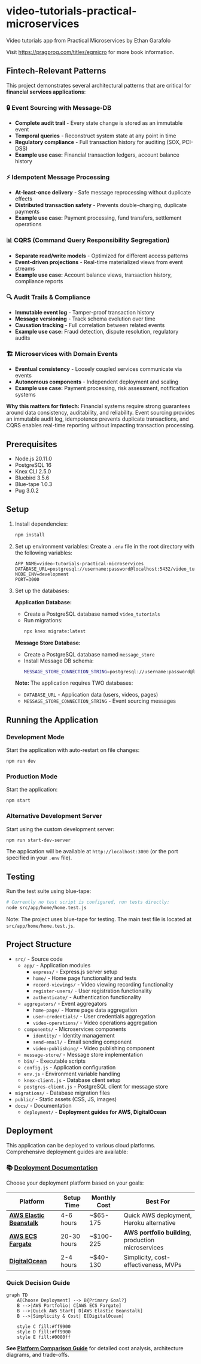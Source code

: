 # video-tutorials-practical-microservices
Video tutorials app from Practical Microservices by Ethan Garafolo

Visit https://pragprog.com/titles/egmicro for more book information.

## Fintech-Relevant Patterns

This project demonstrates several architectural patterns that are critical for **financial services applications**:

### 🔒 Event Sourcing with Message-DB
- **Complete audit trail** - Every state change is stored as an immutable event
- **Temporal queries** - Reconstruct system state at any point in time
- **Regulatory compliance** - Full transaction history for auditing (SOX, PCI-DSS)
- **Example use case:** Financial transaction ledgers, account balance history

### ⚡ Idempotent Message Processing
- **At-least-once delivery** - Safe message reprocessing without duplicate effects
- **Distributed transaction safety** - Prevents double-charging, duplicate payments
- **Example use case:** Payment processing, fund transfers, settlement operations

### 📊 CQRS (Command Query Responsibility Segregation)
- **Separate read/write models** - Optimized for different access patterns
- **Event-driven projections** - Real-time materialized views from event streams
- **Example use case:** Account balance views, transaction history, compliance reports

### 🔍 Audit Trails & Compliance
- **Immutable event log** - Tamper-proof transaction history
- **Message versioning** - Track schema evolution over time
- **Causation tracking** - Full correlation between related events
- **Example use case:** Fraud detection, dispute resolution, regulatory audits

### 🏗️ Microservices with Domain Events
- **Eventual consistency** - Loosely coupled services communicate via events
- **Autonomous components** - Independent deployment and scaling
- **Example use case:** Payment processing, risk assessment, notification systems

**Why this matters for fintech:** Financial systems require strong guarantees around data consistency, auditability, and reliability. Event sourcing provides an immutable audit log, idempotence prevents duplicate transactions, and CQRS enables real-time reporting without impacting transaction processing.

## Prerequisites
- Node.js 20.11.0
- PostgreSQL 16
- Knex CLI 2.5.0
- Bluebird 3.5.6
- Blue-tape 1.0.3
- Pug 3.0.2

## Setup

1. Install dependencies:
   ```bash
   npm install
   ```

2. Set up environment variables:
   Create a `.env` file in the root directory with the following variables:
   ```
   APP_NAME=video-tutorials-practical-microservices
   DATABASE_URL=postgresql://username:password@localhost:5432/video_tutorials
   NODE_ENV=development
   PORT=3000
   ```

3. Set up the databases:

   **Application Database:**
   - Create a PostgreSQL database named `video_tutorials`
   - Run migrations:
     ```bash
     npx knex migrate:latest
     ```

   **Message Store Database:**
   - Create a PostgreSQL database named `message_store`
   - Install Message DB schema:
     ```bash
     MESSAGE_STORE_CONNECTION_STRING=postgresql://username:password@localhost:5432/message_store npm run install-message-store
     ```

   **Note:** The application requires TWO databases:
   - `DATABASE_URL` - Application data (users, videos, pages)
   - `MESSAGE_STORE_CONNECTION_STRING` - Event sourcing messages

## Running the Application

### Development Mode
Start the application with auto-restart on file changes:
```bash
npm run dev
```

### Production Mode
Start the application:
```bash
npm start
```

### Alternative Development Server
Start using the custom development server:
```bash
npm run start-dev-server
```

The application will be available at `http://localhost:3000` (or the port specified in your `.env` file).

## Testing

Run the test suite using blue-tape:
```bash
# Currently no test script is configured, run tests directly:
node src/app/home/home.test.js
```

Note: The project uses blue-tape for testing. The main test file is located at `src/app/home/home.test.js`.

## Project Structure

- `src/` - Source code
  - `app/` - Application modules
    - `express/` - Express.js server setup
    - `home/` - Home page functionality and tests
    - `record-viewings/` - Video viewing recording functionality
    - `register-users/` - User registration functionality
    - `authenticate/` - Authentication functionality
  - `aggregators/` - Event aggregators
    - `home-page/` - Home page data aggregation
    - `user-credentials/` - User credentials aggregation
    - `video-operations/` - Video operations aggregation
  - `components/` - Microservices components
    - `identity/` - Identity management
    - `send-email/` - Email sending component
    - `video-publishing/` - Video publishing component
  - `message-store/` - Message store implementation
  - `bin/` - Executable scripts
  - `config.js` - Application configuration
  - `env.js` - Environment variable handling
  - `knex-client.js` - Database client setup
  - `postgres-client.js` - PostgreSQL client for message store
- `migrations/` - Database migration files
- `public/` - Static assets (CSS, JS, images)
- `docs/` - Documentation
  - `deployment/` - **Deployment guides for AWS, DigitalOcean**

## Deployment

This application can be deployed to various cloud platforms. Comprehensive deployment guides are available:

### 📚 [Deployment Documentation](./docs/deployment/README.md)

Choose your deployment platform based on your goals:

| Platform | Setup Time | Monthly Cost | Best For |
|----------|------------|--------------|----------|
| **[AWS Elastic Beanstalk](./docs/deployment/elastic-beanstalk.md)** | 4-6 hours | ~$65-175 | Quick AWS deployment, Heroku alternative |
| **[AWS ECS Fargate](./docs/deployment/ecs-fargate.md)** | 20-30 hours | ~$100-225 | **AWS portfolio building**, production microservices |
| **[DigitalOcean](./docs/deployment/digitalocean.md)** | 2-4 hours | ~$40-130 | Simplicity, cost-effectiveness, MVPs |

### Quick Decision Guide

```mermaid
graph TD
    A[Choose Deployment] --> B{Primary Goal?}
    B -->|AWS Portfolio| C[AWS ECS Fargate]
    B -->|Quick AWS Start| D[AWS Elastic Beanstalk]
    B -->|Simplicity & Cost| E[DigitalOcean]

    style C fill:#ff9900
    style D fill:#ff9900
    style E fill:#0080ff
```

**See [Platform Comparison Guide](./docs/deployment/comparison.md)** for detailed cost analysis, architecture diagrams, and trade-offs.
